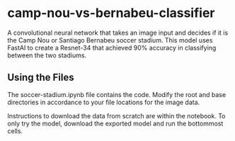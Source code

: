 # camp-nou-vs-bernabeu-classifier
A convolutional neural network that takes an image input and decides if it is the Camp Nou or Santiago Bernabeu soccer stadium. This model uses FastAI to create a Resnet-34 that achieved 90% accuracy in classifying between the two stadiums.

## Using the Files
The soccer-stadium.ipynb file contains the code. Modify the root and base directories in accordance to your file locations for the image data. 

Instructions to download the data from scratch are within the notebook. To only try the model, download the exported model and run the bottommost cells.

